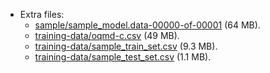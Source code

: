 * Extra files:
  + [sample/sample_model.data-00000-of-00001](http://cucis.ece.northwestern.edu/projects/DataSets/IRNet/sample/sample_model.data-00000-of-00001) (64 MB).
  + [training-data/oqmd-c.csv](http://cucis.ece.northwestern.edu/projects/DataSets/IRNet/training-data/oqmd-c.csv) (49 MB).
  + [training-data/sample_train_set.csv](http://cucis.ece.northwestern.edu/projects/DataSets/IRNet/training-data/sample_train_set.csv) (9.3 MB).
  + [training-data/sample_test_set.csv](http://cucis.ece.northwestern.edu/projects/DataSets/IRNet/training-data/sample_test_set.csv) (1.1 MB).
